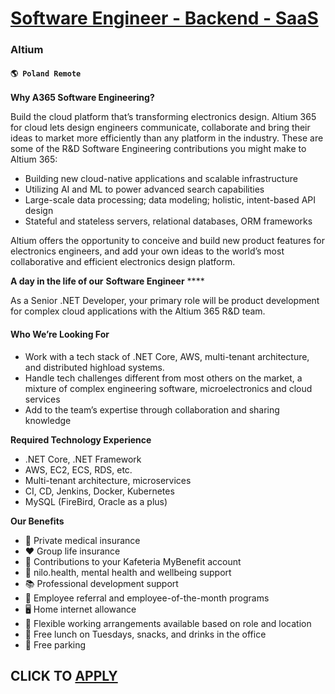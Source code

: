 # [Software Engineer - Backend - SaaS](https://www.remotewlb.com/apply/software-engineer-backend-saas)  
### Altium  
#### `🌎 Poland Remote`  

**Why A365 Software Engineering?**

Build the cloud platform that’s transforming electronics design. Altium 365 for cloud lets design engineers communicate, collaborate and bring their ideas to market more efficiently than any platform in the industry. These are some of the R&D Software Engineering contributions you might make to Altium 365:

  * Building new cloud-native applications and scalable infrastructure
  * Utilizing AI and ML to power advanced search capabilities
  * Large-scale data processing; data modeling; holistic, intent-based API design
  * Stateful and stateless servers, relational databases, ORM frameworks

Altium offers the opportunity to conceive and build new product features for electronics engineers, and add your own ideas to the world’s most collaborative and efficient electronics design platform.

**A day in the life of our** **Software Engineer** ****

As a Senior .NET Developer, your primary role will be product development for complex cloud applications with the Altium 365 R&D team.

#### **Who We’re Looking For**

  * Work with a tech stack of .NET Core, AWS, multi-tenant architecture, and distributed highload systems.
  * Handle tech challenges different from most others on the market, a mixture of complex engineering software, microelectronics and cloud services
  * Add to the team’s expertise through collaboration and sharing knowledge

**Required Technology Experience**

  * .NET Core, .NET Framework
  * AWS, EC2, ECS, RDS, etc.
  * Multi-tenant architecture, microservices
  * CI, CD, Jenkins, Docker, Kubernetes
  * MySQL (FireBird, Oracle as a plus)

**Our Benefits**

  * 🏥 Private medical insurance 
  * ❤️ Group life insurance
  * 🏦 Contributions to your Kafeteria MyBenefit account
  * 🧘 nilo.health, mental health and wellbeing support
  * 📚 Professional development support
  * 🥳 Employee referral and employee-of-the-month programs
  * 🖥 Home internet allowance
  * 🏡 Flexible working arrangements available based on role and location
  * 🥪 Free lunch on Tuesdays, snacks, and drinks in the office
  * 🚗 Free parking

  
## CLICK TO [APPLY](https://www.remotewlb.com/apply/software-engineer-backend-saas)

